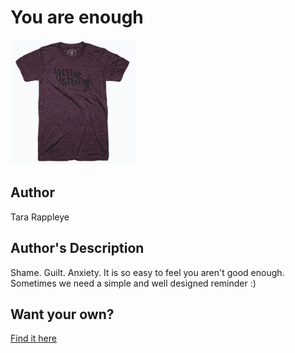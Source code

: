 # You are enough

<img src="./you-are-enough.png" width="200" height="200" />

## Author

Tara Rappleye

## Author's Description

Shame. Guilt. Anxiety. It is so easy to feel you aren't good enough. Sometimes we need a simple and well designed reminder :)

## Want your own?

<a href="https://cottonbureau.com/products/you-are-enough" alt="Buy Now">Find it here</a>
